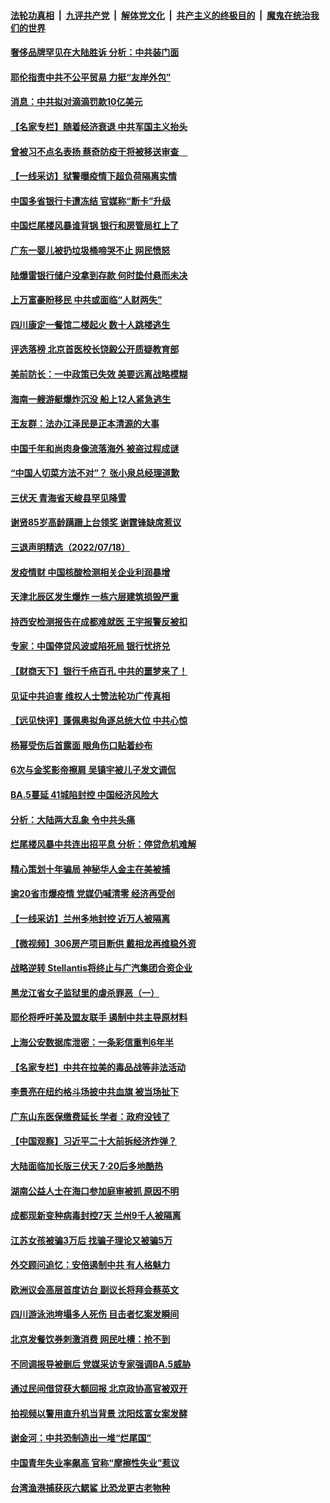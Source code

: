 ####  [法轮功真相](../../../../basic/blob/master/README.md?t=07200202) &nbsp;|&nbsp; [九评共产党](../../../../9ping.md/blob/master/README.md?t=07200202) &nbsp;|&nbsp; [解体党文化](../../../../jtdwh.md/blob/master/README.md?t=07200202)  &nbsp;|&nbsp; [共产主义的终极目的](../../../../gczydzjmd.md/blob/master/README.md?t=07200202) &nbsp;|&nbsp; [魔鬼在统治我们的世界](../../../../mgztzwmdsj.md/blob/master/README.md?t=07200202) 

#### [奢侈品牌罕见在大陆胜诉 分析：中共装门面](../pages/nsc413/n13784478.md?t=07200202) 

#### [耶伦指责中共不公平贸易 力挺“友岸外包”](../pages/nsc413/n13784676.md?t=07200202) 

#### [消息：中共拟对滴滴罚款10亿美元](../pages/nsc413/n13784689.md?t=07200202) 

#### [【名家专栏】随着经济衰退 中共军国主义抬头](../pages/nsc413/n13784513.md?t=07200202) 

#### [曾被习不点名表扬 蔡奇防疫干将被移送审查　](../pages/nsc413/n13784594.md?t=07200202) 

#### [【一线采访】狱警曝疫情下超负荷隔离实情](../pages/nsc413/n13784240.md?t=07200202) 

#### [中国多省银行卡遭冻结 官媒称“断卡”升级](../pages/nsc413/n13784453.md?t=07200202) 

#### [中国烂尾楼风暴谁背锅 银行和房管局杠上了](../pages/nsc413/n13784413.md?t=07200202) 

#### [广东一婴儿被扔垃圾桶啼哭不止 网民愤怒](../pages/nsc413/n13784415.md?t=07200202) 

#### [陆爆雷银行储户没拿到存款 何时垫付悬而未决](../pages/nsc413/n13784344.md?t=07200202) 

#### [上万富豪盼移民 中共或面临“人财两失”](../pages/nsc413/n13784281.md?t=07200202) 

#### [四川康定一餐馆二楼起火 数十人跳楼逃生](../pages/nsc413/n13784392.md?t=07200202) 

#### [评选落榜 北京首医校长饶毅公开质疑教育部](../pages/nsc413/n13784306.md?t=07200202) 

#### [美前防长：一中政策已失效 美要远离战略模糊](../pages/nsc413/n13784241.md?t=07200202) 

#### [海南一艘游艇爆炸沉没 船上12人紧急逃生](../pages/nsc413/n13784277.md?t=07200202) 


#### [王友群：法办江泽民是正本清源的大事](../pages/nsc413/n13783968.md?t=07200202) 

#### [中国千年和尚肉身像流落海外 被盗过程成谜](../pages/nsc413/n13784144.md?t=07200202) 

#### [“中国人切菜方法不对”？ 张小泉总经理道歉](../pages/nsc413/n13784123.md?t=07200202) 

#### [三伏天 青海省天峻县罕见降雪](../pages/nsc413/n13784180.md?t=07200202) 

#### [谢贤85岁高龄蹒跚上台领奖 谢霆锋缺席惹议](../pages/nsc413/n13784012.md?t=07200202) 

#### [三退声明精选（2022/07/18）](../pages/nsc413/n13784161.md?t=07200202) 

#### [发疫情财 中国核酸检测相关企业利润暴增](../pages/nsc413/n13784124.md?t=07200202) 

#### [天津北辰区发生爆炸 一栋六层建筑损毁严重](../pages/nsc413/n13784126.md?t=07200202) 

#### [持西安检测报告在成都难就医 王宇报警反被扣](../pages/nsc413/n13784058.md?t=07200202) 

#### [专家：中国停贷风波或陷死局 银行忧挤兑](../pages/nsc413/n13784052.md?t=07200202) 

#### [【财商天下】银行千疮百孔 中共的噩梦来了！](../pages/nsc413/n13784049.md?t=07200202) 

#### [见证中共迫害 维权人士赞法轮功广传真相](../pages/nsc413/n13783984.md?t=07200202) 

#### [【远见快评】蓬佩奥拟角逐总统大位 中共心惊](../pages/nsc413/n13783855.md?t=07200202) 

#### [杨幂受伤后首露面 眼角伤口贴着纱布](../pages/nsc413/n13783961.md?t=07200202) 

#### [6次与金奖影帝擦肩 吴镇宇被儿子发文调侃](../pages/nsc413/n13783930.md?t=07200202) 

#### [BA.5蔓延 41城陷封控 中国经济风险大](../pages/nsc413/n13783876.md?t=07200202) 

#### [分析：大陆两大乱象 令中共头痛](../pages/nsc413/n13783901.md?t=07200202) 

#### [烂尾楼风暴中共连出招平息 分析：停贷危机难解](../pages/nsc413/n13783724.md?t=07200202) 

#### [精心策划十年骗局 神秘华人金主在美被捕](../pages/nsc413/n13783926.md?t=07200202) 

#### [逾20省市爆疫情 党媒仍喊清零 经济再受创](../pages/nsc413/n13783787.md?t=07200202) 

#### [【一线采访】兰州多地封控 近万人被隔离](../pages/nsc413/n13783548.md?t=07200202) 

#### [【微视频】306房产项目断供 戴相龙再维稳外资](../pages/nsc413/n13783721.md?t=07200202) 

#### [战略逆转 Stellantis将终止与广汽集团合资企业](../pages/nsc413/n13783861.md?t=07200202) 

#### [黑龙江省女子监狱里的虐杀罪恶（一）](../pages/nsc413/n13780871.md?t=07200202) 

#### [耶伦将呼吁美及盟友联手 遏制中共主导原材料](../pages/nsc413/n13783693.md?t=07200202) 

#### [上海公安数据库泄密：一条彩信重判6年半](../pages/nsc413/n13781753.md?t=07200202) 

#### [【名家专栏】中共在拉美的毒品战等非法活动](../pages/nsc413/n13782892.md?t=07200202) 

#### [李景亮在纽约格斗场披中共血旗 被当场扯下](../pages/nsc413/n13783725.md?t=07200202) 

#### [广东山东医保缴费延长 学者：政府没钱了](../pages/nsc413/n13783607.md?t=07200202) 

#### [【中国观察】习近平二十大前拆经济炸弹？](../pages/nsc413/n13783647.md?t=07200202) 

#### [大陆面临加长版三伏天 7·20后多地酷热](../pages/nsc413/n13783638.md?t=07200202) 

#### [湖南公益人士在海口参加庭审被抓 原因不明](../pages/nsc413/n13783643.md?t=07200202) 

#### [成都现新变种病毒封控7天 兰州9千人被隔离](../pages/nsc413/n13783652.md?t=07200202) 

#### [江苏女孩被骗3万后 找骗子理论又被骗5万](../pages/nsc413/n13783623.md?t=07200202) 

#### [外交顾问追忆：安倍遏制中共 有人格魅力](../pages/nsc413/n13783526.md?t=07200202) 

#### [欧洲议会高层首度访台 副议长将拜会蔡英文](../pages/nsc413/n13783640.md?t=07200202) 

#### [四川游泳池垮塌多人死伤 目击者忆案发瞬间](../pages/nsc413/n13783551.md?t=07200202) 

#### [北京发餐饮券刺激消费 网民吐槽：抢不到](../pages/nsc413/n13783528.md?t=07200202) 

#### [不同调报导被删后 党媒采访专家强调BA.5威胁](../pages/nsc413/n13783426.md?t=07200202) 

#### [通过民间借贷获大额回报 北京政协高官被双开](../pages/nsc413/n13783525.md?t=07200202) 

#### [拍视频以警用直升机当背景 沈阳炫富女案发酵](../pages/nsc413/n13783494.md?t=07200202) 

#### [谢金河：中共恐制造出一堆“烂尾国”](../pages/nsc413/n13783459.md?t=07200202) 

#### [中国青年失业率飙高 官称“摩擦性失业”惹议](../pages/nsc413/n13783417.md?t=07200202) 

#### [台湾渔港捕获灰六鳃鲨 比恐龙更古老物种](../pages/nsc413/n13783425.md?t=07200202) 

